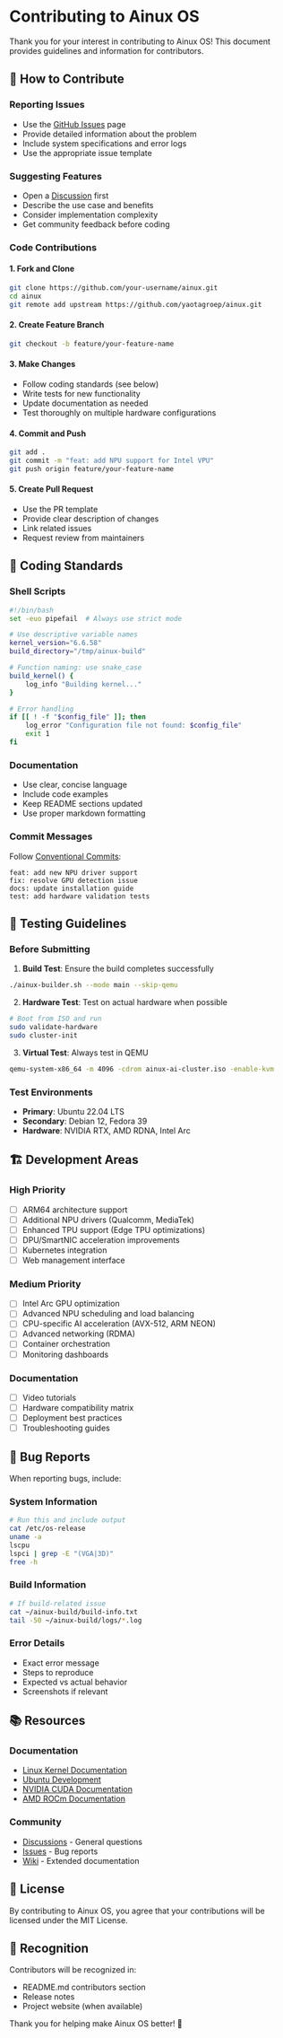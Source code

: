 # Contributing to Ainux OS

Thank you for your interest in contributing to Ainux OS! This document provides guidelines and information for contributors.

## 🤝 How to Contribute

### Reporting Issues
- Use the [GitHub Issues](https://github.com/yaotagroep/ainux/issues) page
- Provide detailed information about the problem
- Include system specifications and error logs
- Use the appropriate issue template

### Suggesting Features
- Open a [Discussion](https://github.com/yaotagroep/ainux/discussions) first
- Describe the use case and benefits
- Consider implementation complexity
- Get community feedback before coding

### Code Contributions

#### 1. Fork and Clone
```bash
git clone https://github.com/your-username/ainux.git
cd ainux
git remote add upstream https://github.com/yaotagroep/ainux.git
```

#### 2. Create Feature Branch
```bash
git checkout -b feature/your-feature-name
```

#### 3. Make Changes
- Follow coding standards (see below)
- Write tests for new functionality
- Update documentation as needed
- Test thoroughly on multiple hardware configurations

#### 4. Commit and Push
```bash
git add .
git commit -m "feat: add NPU support for Intel VPU"
git push origin feature/your-feature-name
```

#### 5. Create Pull Request
- Use the PR template
- Provide clear description of changes
- Link related issues
- Request review from maintainers

## 📝 Coding Standards

### Shell Scripts
```bash
#!/bin/bash
set -euo pipefail  # Always use strict mode

# Use descriptive variable names
kernel_version="6.6.58"
build_directory="/tmp/ainux-build"

# Function naming: use snake_case
build_kernel() {
    log_info "Building kernel..."
}

# Error handling
if [[ ! -f "$config_file" ]]; then
    log_error "Configuration file not found: $config_file"
    exit 1
fi
```

### Documentation
- Use clear, concise language
- Include code examples
- Keep README sections updated
- Use proper markdown formatting

### Commit Messages
Follow [Conventional Commits](https://www.conventionalcommits.org/):
```
feat: add new NPU driver support
fix: resolve GPU detection issue
docs: update installation guide
test: add hardware validation tests
```

## 🧪 Testing Guidelines

### Before Submitting
1. **Build Test**: Ensure the build completes successfully
```bash
./ainux-builder.sh --mode main --skip-qemu
```

2. **Hardware Test**: Test on actual hardware when possible
```bash
# Boot from ISO and run
sudo validate-hardware
sudo cluster-init
```

3. **Virtual Test**: Always test in QEMU
```bash
qemu-system-x86_64 -m 4096 -cdrom ainux-ai-cluster.iso -enable-kvm
```

### Test Environments
- **Primary**: Ubuntu 22.04 LTS
- **Secondary**: Debian 12, Fedora 39
- **Hardware**: NVIDIA RTX, AMD RDNA, Intel Arc

## 🏗️ Development Areas

### High Priority
- [ ] ARM64 architecture support  
- [ ] Additional NPU drivers (Qualcomm, MediaTek)
- [ ] Enhanced TPU support (Edge TPU optimizations)
- [ ] DPU/SmartNIC acceleration improvements
- [ ] Kubernetes integration
- [ ] Web management interface

### Medium Priority
- [ ] Intel Arc GPU optimization
- [ ] Advanced NPU scheduling and load balancing
- [ ] CPU-specific AI acceleration (AVX-512, ARM NEON)
- [ ] Advanced networking (RDMA)
- [ ] Container orchestration
- [ ] Monitoring dashboards

### Documentation
- [ ] Video tutorials
- [ ] Hardware compatibility matrix
- [ ] Deployment best practices
- [ ] Troubleshooting guides

## 🐛 Bug Reports

When reporting bugs, include:

### System Information
```bash
# Run this and include output
cat /etc/os-release
uname -a
lscpu
lspci | grep -E "(VGA|3D)"
free -h
```

### Build Information
```bash
# If build-related issue
cat ~/ainux-build/build-info.txt
tail -50 ~/ainux-build/logs/*.log
```

### Error Details
- Exact error message
- Steps to reproduce
- Expected vs actual behavior
- Screenshots if relevant

## 📚 Resources

### Documentation
- [Linux Kernel Documentation](https://kernel.org/doc/)
- [Ubuntu Development](https://wiki.ubuntu.com/DevelopmentCodeNames)
- [NVIDIA CUDA Documentation](https://docs.nvidia.com/cuda/)
- [AMD ROCm Documentation](https://rocm.docs.amd.com/)

### Community
- [Discussions](https://github.com/yaotagroep/ainux/discussions) - General questions
- [Issues](https://github.com/yaotagroep/ainux/issues) - Bug reports
- [Wiki](https://github.com/yaotagroep/ainux/wiki) - Extended documentation

## 📄 License

By contributing to Ainux OS, you agree that your contributions will be licensed under the MIT License.

## 🙏 Recognition

Contributors will be recognized in:
- README.md contributors section
- Release notes
- Project website (when available)

Thank you for helping make Ainux OS better! 🚀
